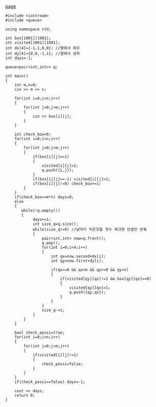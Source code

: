 [page](https://codeup.kr/problem.php?id=4781&rid=0)

    #include <iostream>
    #include <queue>

    using namespace std;

    int box[1001][1001];
    int visited[1001][1001];
    int dx[4]={-1,1,0,0}; //행에서 좌우
    int dy[4]={0,0,-1,1}; //열에서 상하
    int days=-1;

    queue<pair<int,int>> q;

    int main()
    {
        int m,n=0;
        cin >> m >> n;

        for(int i=0;i<n;i++)
        {
            for(int j=0;j<m;j++)
            {
                cin >> box[i][j];
            }
        }

        int check_box=0;
        for(int i=0;i<n;i++)
        {
            for(int j=0;j<m;j++)
            {   
                if(box[i][j]==1)
                {
                    visited[i][j]=1;
                    q.push({i,j});
                } 
                if(box[i][j]==-1) visited[i][j]=1;
                if(box[i][j]!=0) check_box+=1;
            }
        }
        if(check_box==m*n) days=0;
        else
        {
           while(!q.empty())
           {
                days+=1;
                int size_q=q.size();
                while(size_q!=0) //날마다 익은것들 갯수 체크한 만큼만 반복
                {
                    pair<int,int> now=q.front();
                    q.pop();
                    for(int i=0;i<4;i++)
                    {
                        int qx=now.second+dx[i];
                        int qy=now.first+dy[i];

                        if(qx>=0 && qx<m && qy>=0 && qy<n)
                        {
                            if(visited[qy][qx]!=1 && box[qy][qx]==0)
                            {
                                visited[qy][qx]=1;
                                q.push({qy,qx});
                            }
                        }
                    }
                    size_q-=1;
                }
            }
        }

        bool check_possi=true;
        for(int i=0;i<n;i++)
        {
            for(int j=0;j<m;j++)
            {   
                if(visited[i][j]!=1)
                {
                    check_possi=false;
                } 
            }
        }
        if(check_possi==false) days=-1;

        cout << days;
        return 0;
    }
